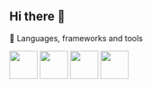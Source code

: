 ## Hi there 👋





🌟 Languages, frameworks and tools 

<img src="https://cdn.jsdelivr.net/gh/devicons/devicon@latest/icons/c/c-original.svg" width="50" height="50" />     <img src="https://cdn.jsdelivr.net/gh/devicons/devicon@latest/icons/notion/notion-original.svg"  idth="50" height="50"    />  <img src="https://cdn.jsdelivr.net/gh/devicons/devicon@latest/icons/react/react-original-wordmark.svg" width ="50" height = "50"/>  <img src="https://cdn.jsdelivr.net/gh/devicons/devicon@latest/icons/tensorflow/tensorflow-original-wordmark.svg" width = "50" height = "50"/>
          
          
          
            
          


          

          
          
